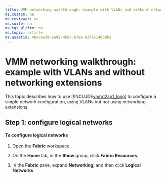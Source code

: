 ```yaml
---
title: VMM networking walkthrough: example with VLANs and without networking extensions
ms.custom: na
ms.reviewer: na
ms.suite: na
ms.tgt_pltfrm: na
ms.topic: article
ms.assetid: 48a7ea39-ea92-4607-b70e-037a5148b0b2
---
```

# VMM networking walkthrough: example with VLANs and without networking extensions
This topic describes how to use [!INCLUDE[vmm12sp1_long](../Token/vmm12sp1_long_md.md)] to configure a simple network configuration, using VLANs but not using networking extensions.

## Step 1: configure logical networks

#### To configure logical networks

1.  Open the **Fabric** workspace.

2.  On the **Home** tab, in the **Show** group, click **Fabric Resources**.

3.  In the **Fabric** pane, expand **Networking**, and then click **Logical Networks**.

